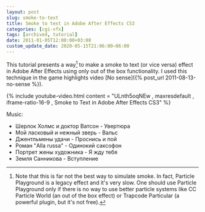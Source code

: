 ```yaml
---
layout: post
slug: smoke-to-text
title: Smoke to text in Adobe After Effects CS3
categories: [cgi-vfx]
tags: [archived, tutorial]
date: 2011-01-05T12:00:00+03:00
custom_update_date: 2020-05-15T21:06:00−06:00
---
```

This tutorial presents a way[^1] to make a smoke to text (or vice versa) effect in Adobe After Effects using only out of the box functionality.
I used this technique in the game highlights video [No sense]({% post_url 2011-08-13-no-sense %}).

{% include youtube-video.html content = "ULnth5oqNEw , maxresdefault , iframe-ratio-16-9 , Smoke to Text in Adobe After Effects CS3" %}

Music:
* Шерлок Холмс и доктор Ватсон - Увертюра
* Мой ласковый и нежный зверь - Вальс
* Джентльмены удачи - Проснись и пой
* Роман "Alla russa" - Одинокий саксофон
* Портрет жены художника - Я жду тебя
* Земля Санникова - Вступление

[^1]: Note that this is far not the best way to simulate smoke.
    In fact, Particle Playground is a legacy﻿ effect and it's very slow.
    One should use Particle Playground only if there is no way to use better particle systems like CC Particle World (an out of the box effect)
    or Trapcode Particular (a powerful plugin, but it's not free).
